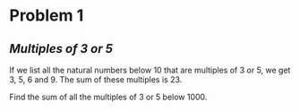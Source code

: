 # Problem 1
## _Multiples of 3 or 5_



If we list all the natural numbers below $10$ that are multiples of $3$ or $5$, we get $3$, $5$, $6$ and $9$. The sum of these multiples is $23$.

Find the sum of all the multiples of $3$ or $5$ below $1000$.
